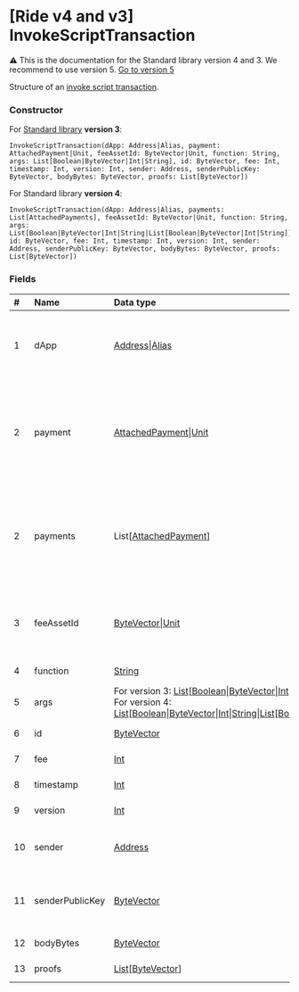 # [Ride v4 and v3] InvokeScriptTransaction

:warning: This is the documentation for the Standard library version 4 and 3. We recommend to use version 5. [Go to version 5](/en/ride/structures/transaction-structures/invoke-script-transaction)

Structure of an [invoke script transaction](/en/blockchain/transaction-type/invoke-script-transaction).

### Constructor

For [Standard library](/en/ride/script/standard-library) **version 3**:

```ride
InvokeScriptTransaction(dApp: Address|Alias, payment: AttachedPayment|Unit, feeAssetId: ByteVector|Unit, function: String, args: List[Boolean|ByteVector|Int|String], id: ByteVector, fee: Int, timestamp: Int, version: Int, sender: Address, senderPublicKey: ByteVector, bodyBytes: ByteVector, proofs: List[ByteVector])
```

For Standard library **version 4**:

```ride
InvokeScriptTransaction(dApp: Address|Alias, payments: List[AttachedPayments], feeAssetId: ByteVector|Unit, function: String, args: List[Boolean|ByteVector|Int|String|List[Boolean|ByteVector|Int|String]], id: ByteVector, fee: Int, timestamp: Int, version: Int, sender: Address, senderPublicKey: ByteVector, bodyBytes: ByteVector, proofs: List[ByteVector])
```

### Fields

| # | Name | Data type | Description |
| :--- | :--- | :--- | :--- |
| 1 | dApp | [Address](/en/ride/structures/common-structures/address)&#124;[Alias](/en/ride/structures/common-structures/alias) | [Address](/en/blockchain/account/address) or [alias](/en/blockchain/account/alias) of the [account](/en/blockchain/account/) which is calling a function |
| 2 | payment | [AttachedPayment](/en/ride/structures/common-structures/attached-payment)&#124;[Unit](/en/ride/data-types/unit) | Payment attached to the transaction.<br>:warning: The field is deleted in Standard library version 4 |
| 2 | payments | List[[AttachedPayment](/en/ride/structures/common-structures/attached-payment)] | Payments attached to the transaction.<br>The field is added in Standard library version 4 |
| 3 | feeAssetId | [ByteVector](/en/ride/data-types/byte-vector)&#124;[Unit](/en/ride/data-types/unit) | [Token](/en/blockchain/token/) to pay the commission. Currently, it can be only in [WAVES](/en/blockchain/token/waves) |
| 4 | function | [String](/en/ride/data-types/string) | Name of the [function](/en/ride/functions/) |
| 5 | args | For version 3: [List](/en/ride/data-types/list)[[Boolean](/en/ride/data-types/boolean)&#124;[ByteVector](/en/ride/data-types/byte-vector)&#124;[Int](/en/ride/data-types/int)&#124;[String](/en/ride/data-types/string)]<br>For version 4: [List](/en/ride/data-types/list)[[Boolean](/en/ride/data-types/boolean)&#124;[ByteVector](/en/ride/data-types/byte-vector)&#124;[Int](/en/ride/data-types/int)&#124;[String](/en/ride/data-types/string)&#124;[List](/en/ride/data-types/list)[[Boolean](/en/ride/data-types/boolean)&#124;[ByteVector](/en/ride/data-types/byte-vector)&#124;[Int](/en/ride/data-types/int)&#124;[String](/en/ride/data-types/string)]] | Parameters of the [function](/en/ride/functions/) |
| 6 | id | [ByteVector](/en/ride/data-types/byte-vector) | Transaction ID |
| 7 | fee | [Int](/en/ride/data-types/int) | [Transaction fee](/en/blockchain/transaction/transaction-fee) |
| 8 | timestamp | [Int](/en/ride/data-types/int) | Transaction timestamp |
| 9 | version | [Int](/en/ride/data-types/int) | Transaction version |
| 10 | sender | [Address](/en/ride/structures/common-structures/address) | [Address](/en/blockchain/account/address) of the transaction sender |
| 11 | senderPublicKey | [ByteVector](/en/ride/data-types/byte-vector) | Account public key of the transaction sender |
| 12 | bodyBytes | [ByteVector](/en/ride/data-types/byte-vector) | [Transaction body bytes](/en/blockchain/glossary#t) |
| 13 | proofs | [List](/en/ride/data-types/list)[[ByteVector](/en/ride/data-types/byte-vector)] | Array of [proofs](/en/blockchain/transaction/transaction-proof) |
